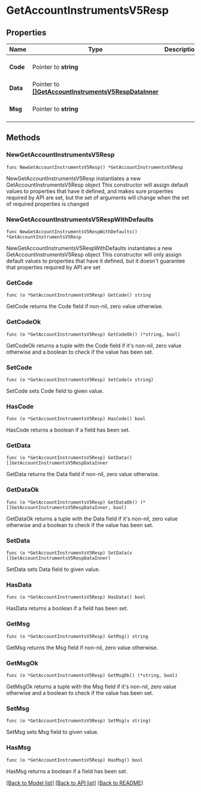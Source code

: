 # GetAccountInstrumentsV5Resp

## Properties

Name | Type | Description | Notes
------------ | ------------- | ------------- | -------------
**Code** | Pointer to **string** |  | [optional] [default to ""]
**Data** | Pointer to [**[]GetAccountInstrumentsV5RespDataInner**](GetAccountInstrumentsV5RespDataInner.md) |  | [optional] 
**Msg** | Pointer to **string** |  | [optional] [default to ""]

## Methods

### NewGetAccountInstrumentsV5Resp

`func NewGetAccountInstrumentsV5Resp() *GetAccountInstrumentsV5Resp`

NewGetAccountInstrumentsV5Resp instantiates a new GetAccountInstrumentsV5Resp object
This constructor will assign default values to properties that have it defined,
and makes sure properties required by API are set, but the set of arguments
will change when the set of required properties is changed

### NewGetAccountInstrumentsV5RespWithDefaults

`func NewGetAccountInstrumentsV5RespWithDefaults() *GetAccountInstrumentsV5Resp`

NewGetAccountInstrumentsV5RespWithDefaults instantiates a new GetAccountInstrumentsV5Resp object
This constructor will only assign default values to properties that have it defined,
but it doesn't guarantee that properties required by API are set

### GetCode

`func (o *GetAccountInstrumentsV5Resp) GetCode() string`

GetCode returns the Code field if non-nil, zero value otherwise.

### GetCodeOk

`func (o *GetAccountInstrumentsV5Resp) GetCodeOk() (*string, bool)`

GetCodeOk returns a tuple with the Code field if it's non-nil, zero value otherwise
and a boolean to check if the value has been set.

### SetCode

`func (o *GetAccountInstrumentsV5Resp) SetCode(v string)`

SetCode sets Code field to given value.

### HasCode

`func (o *GetAccountInstrumentsV5Resp) HasCode() bool`

HasCode returns a boolean if a field has been set.

### GetData

`func (o *GetAccountInstrumentsV5Resp) GetData() []GetAccountInstrumentsV5RespDataInner`

GetData returns the Data field if non-nil, zero value otherwise.

### GetDataOk

`func (o *GetAccountInstrumentsV5Resp) GetDataOk() (*[]GetAccountInstrumentsV5RespDataInner, bool)`

GetDataOk returns a tuple with the Data field if it's non-nil, zero value otherwise
and a boolean to check if the value has been set.

### SetData

`func (o *GetAccountInstrumentsV5Resp) SetData(v []GetAccountInstrumentsV5RespDataInner)`

SetData sets Data field to given value.

### HasData

`func (o *GetAccountInstrumentsV5Resp) HasData() bool`

HasData returns a boolean if a field has been set.

### GetMsg

`func (o *GetAccountInstrumentsV5Resp) GetMsg() string`

GetMsg returns the Msg field if non-nil, zero value otherwise.

### GetMsgOk

`func (o *GetAccountInstrumentsV5Resp) GetMsgOk() (*string, bool)`

GetMsgOk returns a tuple with the Msg field if it's non-nil, zero value otherwise
and a boolean to check if the value has been set.

### SetMsg

`func (o *GetAccountInstrumentsV5Resp) SetMsg(v string)`

SetMsg sets Msg field to given value.

### HasMsg

`func (o *GetAccountInstrumentsV5Resp) HasMsg() bool`

HasMsg returns a boolean if a field has been set.


[[Back to Model list]](../README.md#documentation-for-models) [[Back to API list]](../README.md#documentation-for-api-endpoints) [[Back to README]](../README.md)


